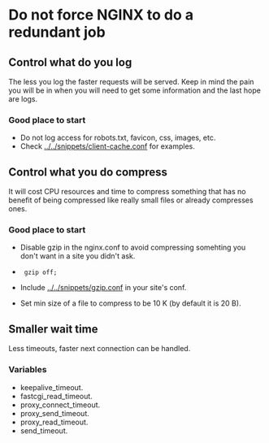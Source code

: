 # Do not force NGINX to do a redundant job

## Control what do you log
The less you log the faster requests will be served. Keep in mind the pain you 
will be in when you will need to get some information and the last hope are logs.

### Good place to start
* Do not log access for robots.txt, favicon, css, images, etc.
* Check [../../snippets/client-cache.conf](/snippets/client-cache.conf) for examples.

## Control what you do compress
It will cost CPU resources and time to compress something that has no benefit
of being compressed like really small files or already compresses ones.

### Good place to start
* Disable gzip in the nginx.conf to avoid compressing somehting you don't want
in a site you didn't ask.

 * ` gzip off;`
* Include [../../snippets/gzip.conf](/snippets/gzip.conf) in your site's conf.
* Set min size of a file to compress to be 10 K (by default it is 20 B).

## Smaller wait time
Less timeouts, faster next connection can be handled.

### Variables
* keepalive_timeout.
* fastcgi_read_timeout.
* proxy_connect_timeout.
* proxy_send_timeout.
* proxy_read_timeout.
* send_timeout.